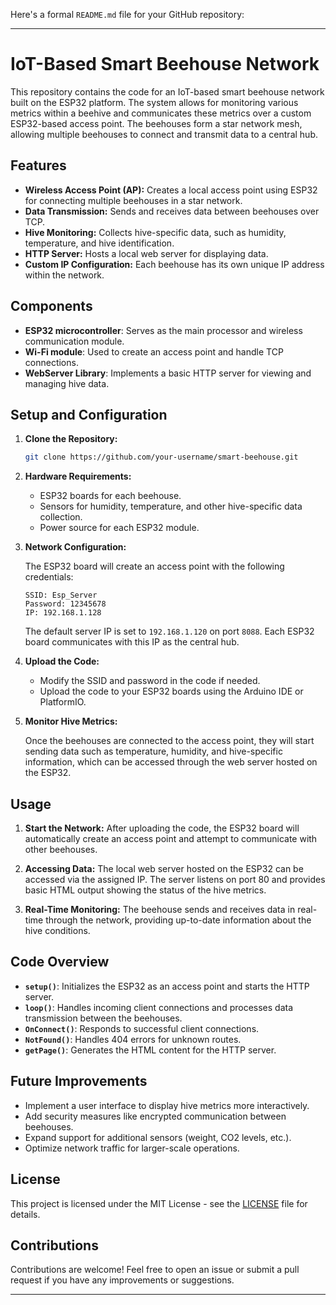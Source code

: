 Here's a formal `README.md` file for your GitHub repository:

---

# IoT-Based Smart Beehouse Network

This repository contains the code for an IoT-based smart beehouse network built on the ESP32 platform. The system allows for monitoring various metrics within a beehive and communicates these metrics over a custom ESP32-based access point. The beehouses form a star network mesh, allowing multiple beehouses to connect and transmit data to a central hub.

## Features

- **Wireless Access Point (AP):** Creates a local access point using ESP32 for connecting multiple beehouses in a star network.
- **Data Transmission:** Sends and receives data between beehouses over TCP.
- **Hive Monitoring:** Collects hive-specific data, such as humidity, temperature, and hive identification.
- **HTTP Server:** Hosts a local web server for displaying data.
- **Custom IP Configuration:** Each beehouse has its own unique IP address within the network.

## Components

- **ESP32 microcontroller**: Serves as the main processor and wireless communication module.
- **Wi-Fi module**: Used to create an access point and handle TCP connections.
- **WebServer Library**: Implements a basic HTTP server for viewing and managing hive data.

## Setup and Configuration

1. **Clone the Repository:**

   ```bash
   git clone https://github.com/your-username/smart-beehouse.git
   ```

2. **Hardware Requirements:**

   - ESP32 boards for each beehouse.
   - Sensors for humidity, temperature, and other hive-specific data collection.
   - Power source for each ESP32 module.

3. **Network Configuration:**

   The ESP32 board will create an access point with the following credentials:

   ```plaintext
   SSID: Esp_Server
   Password: 12345678
   IP: 192.168.1.128
   ```

   The default server IP is set to `192.168.1.120` on port `8088`. Each ESP32 board communicates with this IP as the central hub.

4. **Upload the Code:**

   - Modify the SSID and password in the code if needed.
   - Upload the code to your ESP32 boards using the Arduino IDE or PlatformIO.

5. **Monitor Hive Metrics:**

   Once the beehouses are connected to the access point, they will start sending data such as temperature, humidity, and hive-specific information, which can be accessed through the web server hosted on the ESP32.

## Usage

1. **Start the Network:**
   After uploading the code, the ESP32 board will automatically create an access point and attempt to communicate with other beehouses.

2. **Accessing Data:**
   The local web server hosted on the ESP32 can be accessed via the assigned IP. The server listens on port 80 and provides basic HTML output showing the status of the hive metrics.

3. **Real-Time Monitoring:**
   The beehouse sends and receives data in real-time through the network, providing up-to-date information about the hive conditions.

## Code Overview

- **`setup()`**: Initializes the ESP32 as an access point and starts the HTTP server.
- **`loop()`**: Handles incoming client connections and processes data transmission between the beehouses.
- **`OnConnect()`**: Responds to successful client connections.
- **`NotFound()`**: Handles 404 errors for unknown routes.
- **`getPage()`**: Generates the HTML content for the HTTP server.

## Future Improvements

- Implement a user interface to display hive metrics more interactively.
- Add security measures like encrypted communication between beehouses.
- Expand support for additional sensors (weight, CO2 levels, etc.).
- Optimize network traffic for larger-scale operations.

## License

This project is licensed under the MIT License - see the [LICENSE](LICENSE) file for details.

## Contributions

Contributions are welcome! Feel free to open an issue or submit a pull request if you have any improvements or suggestions.

---

